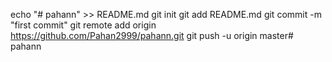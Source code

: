 echo "# pahann" >> README.md
git init
git add README.md
git commit -m "first commit"
git remote add origin https://github.com/Pahan2999/pahann.git
git push -u origin master# pahann
